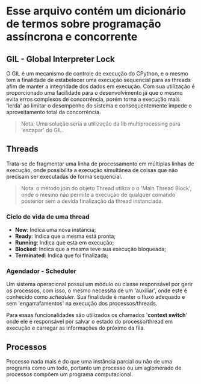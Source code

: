 # Esse arquivo contém um dicionário de termos sobre programação assíncrona e concorrente

## GIL - Global Interpreter Lock
O GIL é um mecanismo de controle de execução do CPython, e o mesmo tem a
finalidade de estabelecer uma execução sequencial para as threads afim de
manter a integridade dos dados em execução. Com sua utilização é proporcionado
uma facilidade para o desenvolvimento já que o mesmo evita erros complexos de
concorrência, porém torna a execução mais 'lerda' ao limitar o desempenho do
sistema e consequentemente impede o aproveitamento total da concorrência.

> Nota: Uma solução seria a utilização da lib multiprocessing para 'escapar' do
> GIL.

## Threads
Trata-se de fragmentar uma linha de processamento em múltiplas linhas de
execução, onde possibilita a execução simultânea de coisas que não precisam ser
executadas de forma sequencial.

> Nota: o método join do objeto Thread utiliza o o 'Main Thread Block', onde
> o mesmo não permite a execução de qualquer comando posterior sem a devida
> finalização da thread instanciada.

### Ciclo de vida de uma thread

* __New__: Indica uma nova instância;
* __Ready__: Indica que a mesma está pronta;
* __Running__: Indica que esta em execução;
* __Blocked__: Indica que a mesma teve sua execução bloqueada;
* __Terminated__: Indica que foi finalizada;

### Agendador - Scheduler
Um sistema operacional possui um módulo ou classe responsável por gerir os
processos, com isso, o mesmo necessita de um 'auxiliar', onde este é conhecido
como _scheduler_. Sua finalidade é manter o fluxo adequado e sem
'engarrafamentos' na execução dos processos/threads.

Para essas funcionalidades são utilizados os chamados '__context switch__' onde
ele é responsável por salvar o estado do processo/thread em execução e carregar
as informações do próximo da fila.

## Processos
Processo nada mais é do que uma instância parcial ou não de uma programa como
um todo, portanto um processo ou um aglomerado de processos compõem um programa
computacional.